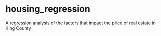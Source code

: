 # housing_regression
A regression analysis of the factors that impact the price of real estate in King County
